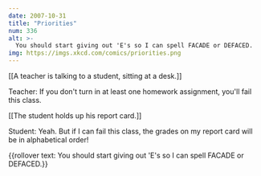 ```yaml
---
date: 2007-10-31
title: "Priorities"
num: 336
alt: >-
  You should start giving out 'E's so I can spell FACADE or DEFACED.
img: https://imgs.xkcd.com/comics/priorities.png
---
```

[[A teacher is talking to a student, sitting at a desk.]]

Teacher: If you don't turn in at least one homework assignment, you'll fail this class.

[[The student holds up his report card.]]

Student: Yeah. But if I can fail this class, the grades on my report card will be in alphabetical order!

{{rollover text: You should start giving out 'E's so I can spell FACADE or DEFACED.}}